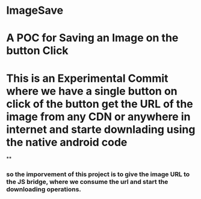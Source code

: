 # ImageSave

# A POC for Saving an Image on the button Click 

# This is an Experimental Commit where we have a single button on click of the button get the URL of the image from any CDN or anywhere in internet and starte downlading using the native android code

**

### so the imporvement of this project is to give the image URL to the JS bridge, where we consume the url and start the downloading operations.
